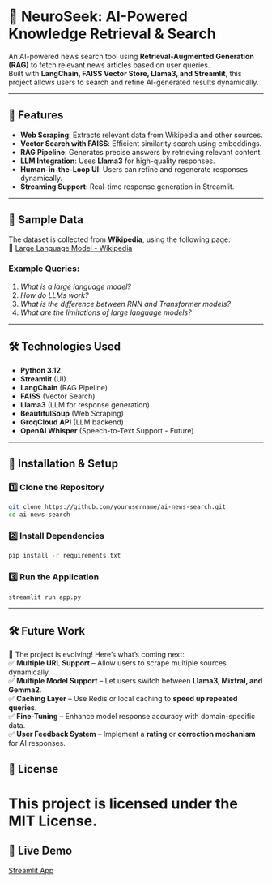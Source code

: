 # 🚀 NeuroSeek: AI-Powered Knowledge Retrieval & Search

An AI-powered news search tool using **Retrieval-Augmented Generation (RAG)** to fetch relevant news articles based on user queries.  
Built with **LangChain, FAISS Vector Store, Llama3, and Streamlit**, this project allows users to search and refine AI-generated results dynamically.  

---

## 🚀 Features
- **Web Scraping**: Extracts relevant data from Wikipedia and other sources.
- **Vector Search with FAISS**: Efficient similarity search using embeddings.
- **RAG Pipeline**: Generates precise answers by retrieving relevant content.
- **LLM Integration**: Uses **Llama3** for high-quality responses.
- **Human-in-the-Loop UI**: Users can refine and regenerate responses dynamically.
- **Streaming Support**: Real-time response generation in Streamlit.

---

## 📜 Sample Data
The dataset is collected from **Wikipedia**, using the following page:  
🔗 [Large Language Model - Wikipedia](https://en.wikipedia.org/wiki/Large_language_model)

### **Example Queries**:
1. *What is a large language model?*
2. *How do LLMs work?*
3. *What is the difference between RNN and Transformer models?*
4. *What are the limitations of large language models?*

---

## 🛠️ Technologies Used
- **Python 3.12**
- **Streamlit** (UI)
- **LangChain** (RAG Pipeline)
- **FAISS** (Vector Search)
- **Llama3** (LLM for response generation)
- **BeautifulSoup** (Web Scraping)
- **GroqCloud API** (LLM backend)
- **OpenAI Whisper** (Speech-to-Text Support - Future)

---

## 🔧 Installation & Setup

### **1️⃣ Clone the Repository**  
```bash
git clone https://github.com/yourusername/ai-news-search.git
cd ai-news-search
```

### **2️⃣ Install Dependencies**  
```bash
pip install -r requirements.txt
```

### **3️⃣ Run the Application**  
```bash
streamlit run app.py
```

---

## 🛠️ Future Work
🚀 The project is evolving! Here’s what’s coming next:  
✅ **Multiple URL Support** – Allow users to scrape multiple sources dynamically.  
✅ **Multiple Model Support** – Let users switch between **Llama3, Mixtral, and Gemma2**.  
✅ **Caching Layer** – Use Redis or local caching to **speed up repeated queries**.  
✅ **Fine-Tuning** – Enhance model response accuracy with domain-specific data.  
✅ **User Feedback System** – Implement a **rating** or **correction mechanism** for AI responses.  



## 📌 License
This project is licensed under the MIT License.
=======
## 🔗 **Live Demo**  
[Streamlit App](https://neuroseek354.streamlit.app/)  

